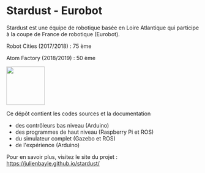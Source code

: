 Stardust - Eurobot
==================

Stardust est une équipe de robotique basée en Loire Atlantique qui participe à la coupe de France de robotique (Eurobot).

Robot Cities (2017/2018) : 75 ème

Atom Factory (2018/2019) : 50 ème

<img src="https://github.com/julienbayle/stardust/raw/master/docs/images/team_logo_stardust.png" width="100" />

Ce dépôt contient les codes sources et la documentation
- des contrôleurs bas niveau (Arduino)
- des programmes de haut niveau (Raspberry Pi et ROS)
- du simulateur complet (Gazebo et ROS)
- de l'expérience (Arduino)

Pour en savoir plus, visitez le site du projet : https://julienbayle.github.io/stardust/
